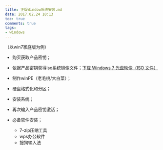 ```yaml
---
title: 正版Window系统安装.md
date: 2017.02.24 10:13
toc: true
comments: true
tags:
- windows
---
```


（以win7家庭版为例）
- 购买获取产品密钥；
- 依据产品密钥获得iso系统镜像文件；[下载 Windows 7 光盘映像（ISO 文件）](https://www.microsoft.com/zh-cn/software-download/windows7)
- 制作winPE（老毛桃/大白菜）；
- 硬盘格式化和分区；
- 安装系统；
- 再次输入产品密钥激活；

- 必备软件安装；
  * 7-zip压缩工具
  * wps办公软件
  * 搜狗输入法

